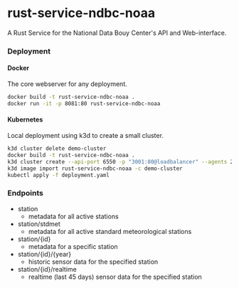 # rust-service-ndbc-noaa
A Rust Service for the National Data Bouy Center's API and Web-interface.



### Deployment
#### Docker
The core webserver for any deployment.
``` bash
docker build -t rust-service-ndbc-noaa .
docker run -it -p 8081:80 rust-service-ndbc-noaa
```

#### Kubernetes
Local deployment using k3d to create a small cluster.
``` bash
k3d cluster delete demo-cluster
docker build -t rust-service-ndbc-noaa .
k3d cluster create --api-port 6550 -p "3001:80@loadbalancer" --agents 2 --wait demo-cluster
k3d image import rust-service-ndbc-noaa -c demo-cluster
kubectl apply -f deployment.yaml
```

### Endpoints

* station
    * metadata for all active stations
* station/stdmet
    * metadata for all active standard meteorological stations
* station/{id}
    * metadata for a specific station
* station/{id}/{year}
    * historic sensor data for the specified station
* station/{id}/realtime
    * realtime (last 45 days) sensor data for the specified station